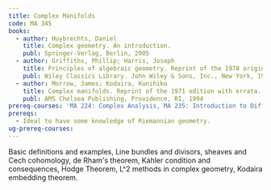 ```yaml
---
title: Complex Manifolds
code: MA 345
books:
  - author: Huybrechts, Daniel
    title: Complex geometry. An introduction.
    publ: Springer-Verlag, Berlin, 2005
  - author: Griffiths, Phillip; Harris, Joseph
    title: Principles of algebraic geometry. Reprint of the 1978 original.
    publ: Wiley Classics Library. John Wiley & Sons, Inc., New York, 1994
  - author: Morrow, James; Kodaira, Kunihiko
    title: Complex manifolds. Reprint of the 1971 edition with errata.
    publ: AMS Chelsea Publishing, Providence, RI, 1994
prereq-courses: 'MA 224: Complex Analysis, MA 235: Introduction to Differentiable Manifolds'
prereqs:
  - Ideal to have some knowledge of Riemannian geometry.
ug-prereq-courses: 
---
```


Basic definitions and examples, Line bundles and divisors, sheaves and Cech cohomology, de Rham's theorem, Kahler condition and consequences, Hodge Theorem, L^2 methods in complex geometry, Kodaira embedding theorem.


